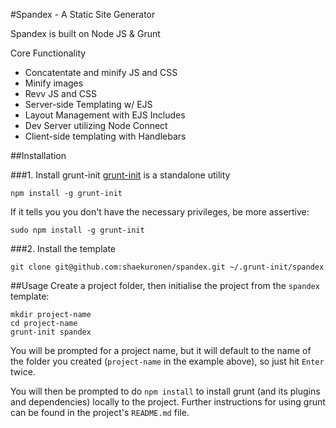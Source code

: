 #Spandex - A Static Site Generator

Spandex is built on Node JS & Grunt 

Core Functionality
- Concatentate and minify JS and CSS
- Minify images
- Revv JS and CSS
- Server-side Templating w/ EJS
- Layout Management with EJS Includes
- Dev Server utilizing Node Connect
- Client-side templating with Handlebars

##Installation

###1. Install grunt-init
[grunt-init](http://gruntjs.com/project-scaffolding) is a standalone utility 

```shell
npm install -g grunt-init
```

If it tells you you don't have the necessary privileges, be more assertive:

```shell
sudo npm install -g grunt-init
```

###2. Install the template
```shell
git clone git@github.com:shaekuronen/spandex.git ~/.grunt-init/spandex
```

##Usage
Create a project folder, then initialise the project from the `spandex` template:

```shell
mkdir project-name
cd project-name
grunt-init spandex
```

You will be prompted for a project name, but it will default to the name of the folder you created (`project-name` in the example above), so just hit `Enter` twice.

You will then be prompted to do `npm install` to install grunt (and its plugins and dependencies) locally to the project. Further instructions for using grunt can be found in the project's `README.md` file.